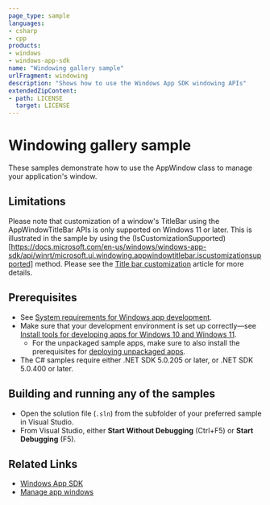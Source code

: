```yaml
---
page_type: sample
languages:
- csharp
- cpp
products:
- windows
- windows-app-sdk
name: "Windowing gallery sample"
urlFragment: windowing
description: "Shows how to use the Windows App SDK windowing APIs"
extendedZipContent:
- path: LICENSE
  target: LICENSE
---
```

# Windowing gallery sample

These samples demonstrate how to use the AppWindow class to manage your application's window.

## Limitations

Please note that customization of a window's TitleBar using the AppWindowTitleBar APIs is only supported on Windows 11 or later. This is illustrated in the sample by using the (IsCustomizationSupported)[https://docs.microsoft.com/en-us/windows/windows-app-sdk/api/winrt/microsoft.ui.windowing.appwindowtitlebar.iscustomizationsupported] method. Please see the [Title bar
  customization](https://docs.microsoft.com/en-us/windows/apps/develop/title-bar) article for more details.

## Prerequisites

* See [System requirements for Windows app development](https://docs.microsoft.com/windows/apps/windows-app-sdk/system-requirements).
* Make sure that your development environment is set up correctly&mdash;see [Install tools for developing apps for Windows 10 and Windows 11](https://docs.microsoft.com/windows/apps/windows-app-sdk/set-up-your-development-environment).
    * For the unpackaged sample apps, make sure to also install the prerequisites for [deploying unpackaged apps](https://docs.microsoft.com/windows/apps/windows-app-sdk/deploy-unpackaged-apps).
* The C# samples require either .NET SDK 5.0.205 or later, or .NET SDK 5.0.400 or later.

## Building and running any of the samples

* Open the solution file (`.sln`) from the subfolder of your preferred sample in Visual Studio.
* From Visual Studio, either **Start Without Debugging** (Ctrl+F5) or **Start Debugging** (F5).

## Related Links

- [Windows App SDK](https://docs.microsoft.com/windows/apps/windows-app-sdk/)
- [Manage app windows](https://docs.microsoft.com/windows/apps/windows-app-sdk/windowing/windowing-overview)
